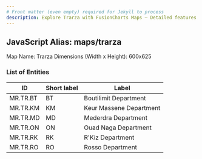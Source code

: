 ```yaml
---
# Front matter (even empty) required for Jekyll to process
description: Explore Trarza with FusionCharts Maps – Detailed features for seamless integration. Try now & enhance your data visualization today! 
---
```


## JavaScript Alias: maps/trarza

Map Name: Trarza
Dimensions (Width x Height): 600x625

### List of Entities

| ID       | Short label | Label                   |
| -------- | ----------- | ----------------------- |
| MR.TR.BT | BT          | Boutilimit Department   |
| MR.TR.KM | KM          | Keur Massene Department |
| MR.TR.MD | MD          | Mederdra Department     |
| MR.TR.ON | ON          | Ouad Naga Department    |
| MR.TR.RK | RK          | R'Kiz Department        |
| MR.TR.RO | RO          | Rosso Department        |

